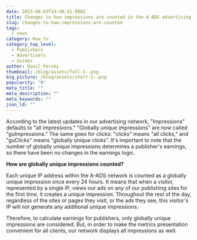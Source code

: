 ```yaml
---
date: 2023-08-03T14:40:41.088Z
title: Changes to how impressions are counted in the A-ADS advertising network
slug: changes-to-how-impressions-are-counted
tags:
  - news
category: How to
category_top_level:
  - Publishers
  - Advertisers
  - Guides
author: Danil Persky
thumbnail: /blog/assets/full-1-.png
big_picture: /blog/assets/short-1-.png
popularity: "0"
meta_title: ""
meta_description: ""
meta_keywords: ""
json_ld: ""
---
```



According to the latest updates in our advertising network, "Impressions" defaults to "all impressions." "Globally unique impressions" are now called "guImpressions." The same goes for clicks: "clicks" means "all clicks," and "guClicks" means "globally unique clicks". It's important to note that the number of globally unique impressions determines a publisher's earnings, so there have been no changes in the earnings logic.

**How are globally unique impressions counted?**

Each unique IP address within the A-ADS network is counted as a globally unique impression once every 24 hours. It means that when a visitor, represented by a single IP, views our ads on any of our publishing sites for the first time, it creates a unique impression. Throughout the rest of the day, regardless of the sites or pages they visit, or the ads they see, this visitor's IP will not generate any additional unique impressions.

Therefore, to calculate earnings for publishers, only globally unique impressions are considered. But, in order to make the metrics presentation convenient for all clients, our network displays all impressions as well.